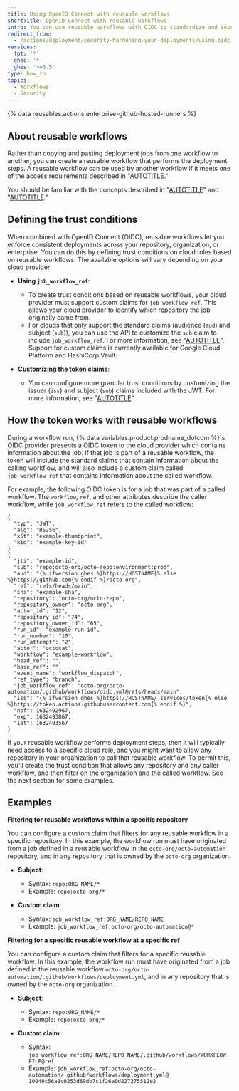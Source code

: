 ```yaml
---
title: Using OpenID Connect with reusable workflows
shortTitle: OpenID Connect with reusable workflows
intro: You can use reusable workflows with OIDC to standardize and security harden your deployment steps.
redirect_from:
  - /actions/deployment/security-hardening-your-deployments/using-oidc-with-your-reusable-workflows
versions:
  fpt: '*'
  ghec: '*'
  ghes: '>=3.5'
type: how_to
topics:
  - Workflows
  - Security
---
```

 
{% data reusables.actions.enterprise-github-hosted-runners %}

## About reusable workflows

Rather than copying and pasting deployment jobs from one workflow to another, you can create a reusable workflow that performs the deployment steps. A reusable workflow can be used by another workflow if it meets one of the access requirements described in "[AUTOTITLE](/actions/using-workflows/reusing-workflows#access-to-reusable-workflows)."

You should be familiar with the concepts described in "[AUTOTITLE](/actions/using-workflows/reusing-workflows)" and "[AUTOTITLE](/actions/deployment/security-hardening-your-deployments/about-security-hardening-with-openid-connect)."

## Defining the trust conditions

When combined with OpenID Connect (OIDC), reusable workflows let you enforce consistent deployments across your repository, organization, or enterprise. You can do this by defining trust conditions on cloud roles based on reusable workflows. The available options will vary depending on your cloud provider:

- **Using `job_workflow_ref`**: 
  - To create trust conditions based on reusable workflows, your cloud provider must support custom claims for `job_workflow_ref`. This allows your cloud provider to identify which repository the job originally came from. 
  - For clouds that only support the standard claims (audience (`aud`) and subject (`sub`)), you can use the API to customize the `sub` claim to include `job_workflow_ref`. For more information, see "[AUTOTITLE](/actions/deployment/security-hardening-your-deployments/about-security-hardening-with-openid-connect#customizing-the-token-claims)". Support for custom claims is currently available for Google Cloud Platform and HashiCorp Vault.

- **Customizing the token claims**: 
  - You can configure more granular trust conditions by customizing the issuer (`iss`) and subject (`sub`) claims included with the JWT. For more information, see "[AUTOTITLE](/actions/deployment/security-hardening-your-deployments/about-security-hardening-with-openid-connect#customizing-the-token-claims)".

## How the token works with reusable workflows

During a workflow run, {% data variables.product.prodname_dotcom %}'s OIDC provider presents a OIDC token to the cloud provider which contains information about the job. If that job is part of a reusable workflow, the token will include the standard claims that contain information about the calling workflow, and will also include a custom claim called `job_workflow_ref` that contains information about the called workflow.

For example, the following OIDC token is for a job that was part of a called workflow. The `workflow`, `ref`, and other attributes describe the caller workflow, while `job_workflow_ref` refers to the called workflow:

```yaml{:copy}
{
  "typ": "JWT",
  "alg": "RS256",
  "x5t": "example-thumbprint",
  "kid": "example-key-id"
}
{
  "jti": "example-id",
  "sub": "repo:octo-org/octo-repo:environment:prod",
  "aud": "{% ifversion ghes %}https://HOSTNAME{% else %}https://github.com{% endif %}/octo-org",
  "ref": "refs/heads/main",
  "sha": "example-sha",
  "repository": "octo-org/octo-repo",
  "repository_owner": "octo-org",
  "actor_id": "12",
  "repository_id": "74",
  "repository_owner_id": "65",
  "run_id": "example-run-id",
  "run_number": "10",
  "run_attempt": "2",
  "actor": "octocat",
  "workflow": "example-workflow",
  "head_ref": "",
  "base_ref": "",
  "event_name": "workflow_dispatch",
  "ref_type": "branch",
  "job_workflow_ref": "octo-org/octo-automation/.github/workflows/oidc.yml@refs/heads/main",
  "iss": "{% ifversion ghes %}https://HOSTNAME/_services/token{% else %}https://token.actions.githubusercontent.com{% endif %}",
  "nbf": 1632492967,
  "exp": 1632493867,
  "iat": 1632493567
}
```

If your reusable workflow performs deployment steps, then it will typically need access to a specific cloud role, and you might want to allow any repository in your organization to call that reusable workflow. To permit this, you'll create the trust condition that allows any repository and any caller workflow, and then filter on the organization and the called workflow. See the next section for some examples.

## Examples

**Filtering for reusable workflows within a specific repository**

You can configure a custom claim that filters for any reusable workflow in a specific repository. In this example, the workflow run must have originated from a job defined in a reusable workflow in the `octo-org/octo-automation` repository, and in any repository that is owned by the `octo-org` organization.

- **Subject**:
  - Syntax: `repo:ORG_NAME/*`
  - Example: `repo:octo-org/*`

- **Custom claim**:
  - Syntax: `job_workflow_ref:ORG_NAME/REPO_NAME`
  - Example: `job_workflow_ref:octo-org/octo-automation@*`

**Filtering for a specific reusable workflow at a specific ref**

You can configure a custom claim that filters for a specific reusable workflow. In this example, the workflow run must have originated from a job defined in the reusable workflow `octo-org/octo-automation/.github/workflows/deployment.yml`, and in any repository that is owned by the `octo-org` organization.

- **Subject**:
  - Syntax: `repo:ORG_NAME/*` 
  - Example: `repo:octo-org/*` 

- **Custom claim**:
  - Syntax: `job_workflow_ref:ORG_NAME/REPO_NAME/.github/workflows/WORKFLOW_FILE@ref` 
  - Example: `job_workflow_ref:octo-org/octo-automation/.github/workflows/deployment.yml@ 10040c56a8c0253d69db7c1f26a0d227275512e2`
